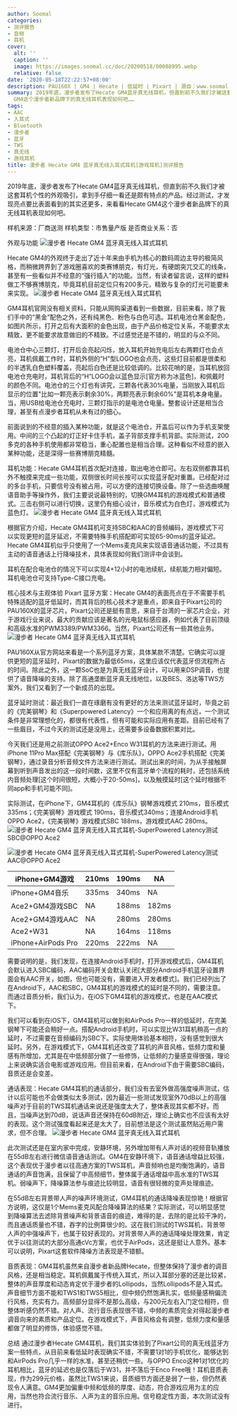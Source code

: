 ```yaml
---
author: Soomal
categories:
- 测评报告
- 音频
- 耳机
cover:
  alt: ''
  caption: ''
  image: https://images.soomal.cc/doc/20200518/00088995.webp
  relative: false
date: '2020-05-18T22:22:57+08:00'
description: PAU160X | GM4 | Hecate | 低延时 | Pixart | 源自：www.soomal.com | 版权：原创 |  平均/总评分：09.25/37
summary: 2019年底，漫步者发布了Hecate GM4蓝牙真无线耳机，但直到前不久我们才被这套耳机个性的外观吸引，拿到手仔细一看还是颇有特点的产品。经过测试，才发现亮点要比表面看到的其实还更多！来看看Hecate
  GM4这个漫步者新品牌下的真无线耳机表现如何吧……
tags:
- AAC
- 入耳式
- Bluetooth
- 漫步者
- 蓝牙
- TWS
- 真无线
- 游戏耳机
title: 漫步者 Hecate GM4 蓝牙真无线入耳式耳机[游戏耳机]测评报告
---
```


2019年底，漫步者发布了Hecate GM4蓝牙真无线耳机，但直到前不久我们才被这套耳机个性的外观吸引，拿到手仔细一看还是颇有特点的产品。经过测试，才发现亮点要比表面看到的其实还更多，来看看Hecate GM4这个漫步者新品牌下的真无线耳机表现如何吧。

样机来源：厂商送测
样机类型：市售量产版
是否商业关系：否

外观与功能
![漫步者 Hecate GM4 蓝牙真无线入耳式耳机](https://images.soomal.cc/doc/20200505/00088670.webp)




Hecate GM4的外观终于走出了近十年来由手机为核心的数码周边主导的极简风格，而稍微跨界到了游戏圈喜欢的类赛博朋克，有灯光，有硬朗突兀交汇的线条，甚至有一些看似并不经意的“强行插入”的功能。当然，有读者留言说，这样的塑料做工不够赛博朋克，毕竟耳机目前定位只有200多元，精致与复杂的灯光可能要未来实现。
![漫步者 Hecate GM4 蓝牙真无线入耳式耳机](https://images.soomal.cc/doc/20200505/00088669.webp)




GM4耳机官网没有相关资料，只能从网购渠道看到一些数据，目前来看，除了我们手中的“黑金”配色之外，还有纯黑色、粉色与白色可选。耳机电池仓黑金配色，如图片所示，打开之后有大面积的金色出现，由于产品价格定位关系，不能要求太精致，更不能要求故意做旧的不精致。不过感觉还是不错的，明显的与众不同。

电池仓中心三颗灯，打开后会亮起闪烁，放入耳机开始充电后左右两颗灯也会点亮，耳机佩戴工作时，耳机外侧的“H”型LOGO也会点亮，这些灯目前都是很柔和的半透乳白色塑料覆盖，亮起后白色还是比较低调的。比较花哨的是，当耳机放回电池仓充电时，耳机背后的“H”LOGO会以蓝色显示[官方称为冰蓝色]，和佩戴时的颜色不同。电池仓的三个灯也有讲究，三颗各代表30%电量，当刚放入耳机后显示的位置"比如一颗亮表示剩余30%，两颗亮表示剩余60%"是耳机本身电量。当，用USB给电池仓充电时，三颗灯指示的是电池仓电量。整套设计还是相当合理，甚至有点漫步者耳机从未有过的细心。

前面说到的不经意的插入某种功能，就是这个电池仓，开盖后可以作为手机支架使用。中间的三个凸起的灯正好卡住手机，盖子背部支撑手机背部。实际测试，200多克的各种手机使用都非常稳当，重心配置也是相当合理。这种看似不经意的嵌入某种功能，还是深得一些赛博朋克精髓。

耳机功能：Hecate GM4耳机首次配对连接，取出电池仓即可。左右双侧都靠耳机外不触摸来完成一些功能，双侧很长时间长按可以实现蓝牙配对重置。已经配对过的多台手机，只要信号没有被占用，可以方便的连接切换设备。除了一些选曲唤醒语音助手等操作外，我们主要说说最特别的，切换GM4耳机的游戏模式和普通模式。三击右侧可以进行切换，这里仍有细心设计，音乐模式为白色灯，游戏模式为蓝色灯。
![漫步者 Hecate GM4 蓝牙真无线入耳式耳机](https://images.soomal.cc/doc/20200505/00088675.webp)




根据官方介绍，Hecate GM4耳机可支持SBC和AAC的音频编码，游戏模式下可以实现更短的蓝牙延迟，不需要特殊手机搭配即可实现65-90ms的蓝牙延迟。Hecate GM4耳机似乎只使用了一个Mems麦克风来实现语音通话功能，不过具有主动的语音通话上行降噪技术，具体表现如何我们测评中会谈到。

耳机在配合电池仓的情况下可以实现4+12小时的电池续航，续航能力相对偏短。耳机电池仓可支持Type-C接口充电。

核心技术与主观体验
Pixart 蓝牙方案：Hecate GM4的表面亮点在于不需要手机特殊适配的蓝牙低延时，而其背后的核心技术才是重点，即来自于Pixart公司的PAU160X的蓝牙芯片。Pixart公司还是挺有意思，来自于台湾的一家芯片企业，对于游戏行业来说，最大的贡献应该是著名的光电鼠标感应器，例如代表了目前顶级和高级水准的PWM3389/PWM3366。当然，Pixart公司还有一些其他业务。
![漫步者 Hecate GM4 蓝牙真无线入耳式耳机](https://images.soomal.cc/doc/20200505/00088682.webp)




PAU160X从官方网站来看是一个系列蓝牙方案，具体某款不清楚。它确实可以提供更短的蓝牙延时，Pixart的数据为最低65ms，这里应该仅代表蓝牙但流程所占的时间。除此之外，这一颗SoC也是为真无线蓝牙设计，可以用来DSP调音，也提供了语音降噪的支持。除了高通垄断蓝牙真无线地位，以及BES、洛达等TWS方案外，我们又看到了一个新成员的出现。

蓝牙延时测试：最近我们一直在琢磨有没有更好的方法来测试蓝牙延时，毕竟之前的《完美钢琴》和《Superpowered Latency》一个和应用离的有点远，一个测试条件是非常理想化的，都很有代表性，但有可能和实际应用有差距。目前已经有了一些眉目，不过今天的测试还是没用上，还需要多设备数据积累对比。

今天我们还是用之前测试OPPO Ace2+Enco W31耳机的方法来进行测试。用iPhone 11Pro Max搭配《完美钢琴》与《库乐队》，OPPO Ace2手机搭配《完美钢琴》，通过录音分析音频文件方法来进行测试。测试出来的时间，为从手接触屏幕到听到声音发出的这一段时间数，这里不仅有蓝牙单个流程的耗时，还包括系统内音频处理[这个时间很短，大概小于20-50ms]，以及触摸延时[这个延时根据不同app和手机可能不同]。

实际测试，在iPhone下，GM4耳机的《库乐队》钢琴游戏模式 210ms，音乐模式335ms；《完美钢琴》游戏模式 190ms，音乐模式340ms；连接Android手机OPPO Ace2，《完美钢琴》游戏模式SBC 188ms，游戏模式AAC 280ms。
![漫步者 Hecate GM4 蓝牙真无线入耳式耳机-SuperPowered Latency测试 SBC@OPPO Ace2](https://images.soomal.cc/doc/20200518/00088996_01.webp)




![漫步者 Hecate GM4 蓝牙真无线入耳式耳机-SuperPowered Latency测试 AAC@OPPO Ace2](https://images.soomal.cc/doc/20200518/00088997_01.webp)




| iPhone+GM4游戏 | 210ms | 190ms | NA |
| --- | --- | --- | --- |
| iPhone+GM4音乐 | 335ms | 340ms | NA |
| Ace2+GM4游戏SBC | NA | 188ms | 182ms |
| Ace2+GM4游戏AAC | NA | 280ms | 280ms |
| Ace2+W31 | NA | 164ms | 118ms |
| iPhone+AirPods Pro | 220ms | 222ms | NA |


需要说明的是，我们发现，在连接Android手机时，打开游戏模式后，GM4耳机会默认进入SBC编码，AAC编码开关会默认关闭[大部分Android手机蓝牙设置界面会有AAC开关，如图，但也可能没有，需要进入开发者模式]。我们已经列出了在Android下，AAC和SBC，GM4耳机的游戏模式的延时是不同的，需要注意。而通过音质分析，我们认为，在iOS下GM4耳机的游戏模式，也是在AAC模式下。

我们可以看到在iOS下，GM4耳机可以做到和AirPods Pro一样的低延时，在完美钢琴下可能还会稍好一点。搭配Android手机时，可以实现比W31耳机稍高一点的延时，不过需要在音频编码为SBC下。实际使用体验基本相符，没有感觉到很大延时。另外，在游戏模式下，GM4耳机还改变了耳机的声音风格，低频力度和量感有所增加，尤其是在中低频部分做了一些修饰，让低频的力量感变得很强，理论上来说确实适合电影或游戏应用。但目前来看，在Android下由于需要SBC编码，音质还是会变差。

通话表现：Hecate GM4耳机的通话部分，我们没有去室外做高强度噪声测试，估计以后可能也不会做类似太多测试，因为最近一些测试发现室外70dB以上的高强噪声对于目前的TWS耳机通话来说还是强度太大了，整体表现其实都不好。而且，当噪声达到70dB，说话声音还保持在60dB附近，理论上确实也不应该有太好的表现。这个测试强度看起来还是太大了，目前想法是这个测试虽然贴近用户需求，但不合理。
![漫步者 Hecate GM4 蓝牙真无线入耳式耳机](https://images.soomal.cc/doc/20200505/00088681.webp)




此次测试还是在室内家中完成，安静环境，另外增加带有人声对话的视频音轨播放在55dB左右进行微信语音通话测试。GM4在安静环境下，语音通话增益比较强，这个表现优于漫步者以往高通方案的TWS耳机，声音频响也是均衡饱满的，语音通话的声音饱满，且保留了中高频细节，整体属于通话增益中高水准的TWS耳机。弱噪声下，降噪算法参与痕迹比较明显，语音有很轻微的变声处理痕迹。

在55dB左右背景带人声的噪声环境测试，GM4耳机的通话降噪表现惊艳！根据官方说明，这仅是1个Mems麦克风配合降噪算法的结果？实际测试，可以明显感觉到降噪算法去滤除背景噪声和背景语音的痕迹，难得的是，去除的是比较干净的，而且通话质量也不错，吞字的比例算很少的。这在我们测试的TWS耳机，背景带人声的中强噪声下，也属于较好表现的。对背景带人声的通话降噪处理效果，肯定优于以往测试的大部分高通cVc方案，也优于AirPods，这还是挺让人意外。基本可以说明，Pixart这套软件降噪方法表现是不错额。

音质表现：GM4耳机虽然来自漫步者新品牌Hecate，但整体保持了漫步者的调音风格，还是相当稳定。耳机佩戴属于传统入耳式，所以入耳部分塞的还是比较紧，整体的声音厚度和动态肯定优于漫步者的Lollipods，当然Lollipods不是入耳式。声音细节方面不能和TWS1和TWS5相比，但中频仍然饱满扎实，低频量感稍偏流行风格，充实有力。高频部分显得不是那么高级，与200元左右入门定位相符，但整体听感仍然不错。对人声、流行音乐表现很不错，中频的素质完全对得起漫步者调音向来的素质和产品定位。在游戏模式下，声音风格会有调整，低频力度和量感都做了明显的修饰，体验感觉不错。

总结
通过漫步者Hecate GM4耳机，我们其实体验到了Pixart公司的真无线蓝牙方案一些特点，从目前来看低延时表现确实不错，不需要1对1的手机优化，能够达到和AirPods Pro几乎一样的水准，甚至还稍优一些。与OPPO Enco这种1对1优化的耳机相比，蓝牙的延迟也是仅落后于W31，并不落后于Enco Free哦！耳机音质表现，作为299元价格，虽然比TWS1来说，音质细节方面还是弱了一些，但仍然表现令人满意。GM4更加偏重中频和低频的厚度、动态，符合游戏应用为主的应用，当然也符合流行音乐、人声为主的音乐应用。信号稳定性方面，本次测试没有进行。